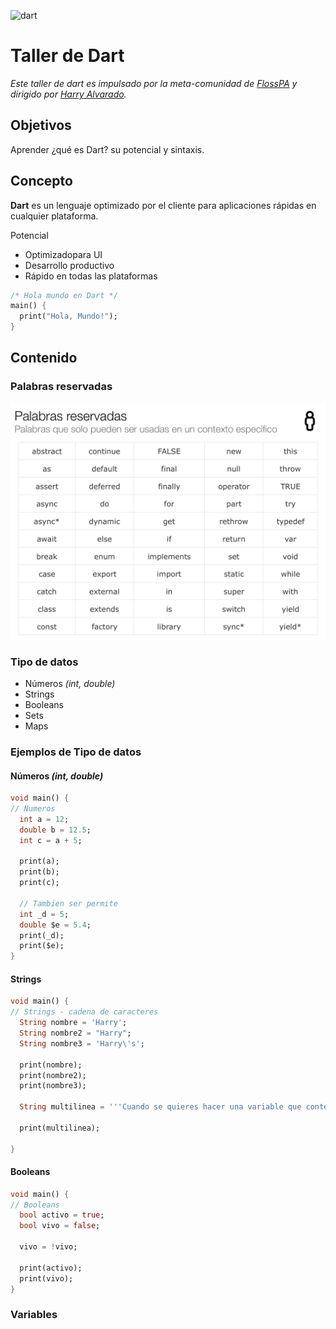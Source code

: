 ![dart](https://www.dartlang.org/assets/shared/dart-logo-for-shares.png?2)

# Taller de Dart

*Este taller de dart es impulsado por la meta-comunidad de [FlossPA](https://floss-pa.net/) y dirigido por [Harry Alvarado](https://github.com/HarryAlvarado28).*

## Objetivos
Aprender ¿qué es Dart? su potencial y sintaxis.

## Concepto

**Dart** es un lenguaje optimizado por el cliente para aplicaciones rápidas en cualquier plataforma.

Potencial
- Optimizadopara UI
- Desarrollo productivo
- Rápido en todas las plataformas

```dart
/* Hola mundo en Dart */
main() {
  print("Hola, Mundo!");
}
```

## Contenido

### Palabras reservadas
![palabras-reservada](Palabras-Reservadas.png)

### Tipo de datos

- Números *(int, double)*
- Strings
- Booleans
- Sets
- Maps

### Ejemplos de Tipo de datos

#### Números *(int, double)*

```dart
void main() {
// Numeros
  int a = 12;
  double b = 12.5;
  int c = a + 5;
  
  print(a);
  print(b);
  print(c);
    
  // Tambien ser permite
  int _d = 5;
  double $e = 5.4;
  print(_d);
  print($e);  
}
```

#### Strings

```dart
void main() {
// Strings - cadena de caracteres
  String nombre = 'Harry';
  String nombre2 = "Harry";
  String nombre3 = 'Harry\'s';
  
  print(nombre);
  print(nombre2);
  print(nombre3);
  
  String multilinea = '''Cuando se quieres hacer una variable que contenga multiples lineas se debe colocar tres comillas simples al principio de la cadena de caracteres y tres al final.''';
  
  print(multilinea);
  
}
```

#### Booleans

```dart
void main() {
// Booleans
  bool activo = true;
  bool vivo = false; 

  vivo = !vivo;
  
  print(activo);
  print(vivo);
}
```

### Variables



